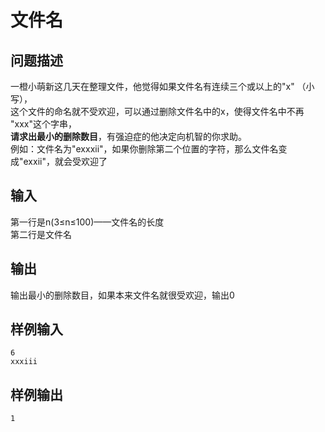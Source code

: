 文件名
======
## 问题描述
一橙小萌新这几天在整理文件，他觉得如果文件名有连续三个或以上的"x" （小写），    
这个文件的命名就不受欢迎，可以通过删除文件名中的x，使得文件名中不再 "xxx"这个字串，    
**请求出最小的删除数目**，有强迫症的他决定向机智的你求助。    
例如：文件名为"exxxii"，如果你删除第二个位置的字符，那么文件名变成"exxii"，就会受欢迎了
## 输入
第一行是n(3≤n≤100)——文件名的长度    
第二行是文件名
## 输出
输出最小的删除数目，如果本来文件名就很受欢迎，输出0
## 样例输入
    6
    xxxiii
## 样例输出
    1
